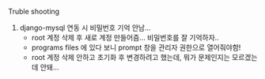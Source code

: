Truble shooting
1. django-mysql 연동 시 비밀번호 기억 안남...
   - root 계정 삭제 후 새로 계정 만들어즘... 비밀번호를 잘 기억하자..
   - programs files 에 있다 보니 prompt 창을 관리자 권한으로 열어줘야함!
   - root 계정 삭제 안하고 초기화 후 변경하려고 했는데, 뭐가 문제인지는 모르겠는데 안돼...
